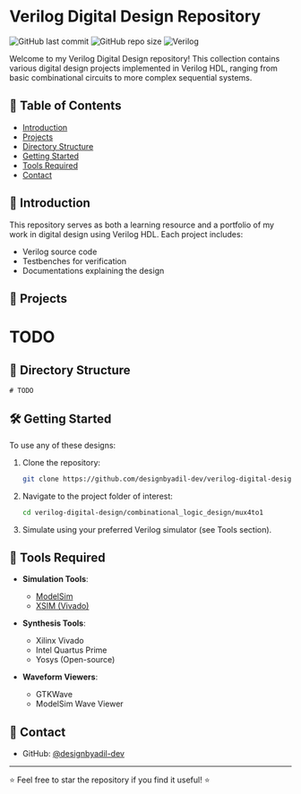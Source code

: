 # Verilog Digital Design Repository

![GitHub last commit](https://img.shields.io/github/last-commit/designbyadil-dev/verilog-digital-design)
![GitHub repo size](https://img.shields.io/github/repo-size/designbyadil-dev/verilog-digital-design)
![Verilog](https://img.shields.io/badge/Verilog-FF0000?style=flat&logo=verilog)

Welcome to my Verilog Digital Design repository! This collection contains various digital design projects implemented in Verilog HDL, ranging from basic combinational circuits to more complex sequential systems.

## 📌 Table of Contents
- [Introduction](#-introduction)
- [Projects](#-projects)
- [Directory Structure](#-directory-structure)
- [Getting Started](#-getting-started)
- [Tools Required](#-tools-required)
- [Contact](#-contact)

## 🌟 Introduction
This repository serves as both a learning resource and a portfolio of my work in digital design using Verilog HDL. Each project includes:
- Verilog source code
- Testbenches for verification
- Documentations explaining the design

## 🚀 Projects


# TODO



## 📂 Directory Structure
```
# TODO

```

## 🛠 Getting Started
To use any of these designs:

1. Clone the repository:
   ```bash
   git clone https://github.com/designbyadil-dev/verilog-digital-design.git
   ```

2. Navigate to the project folder of interest:
   ```bash
   cd verilog-digital-design/combinational_logic_design/mux4to1
   ```

3. Simulate using your preferred Verilog simulator (see Tools section).

## 🔧 Tools Required
- **Simulation Tools**:
  - [ModelSim](https://www.mentor.com/products/fv/modelsim/)
  - [XSIM (Vivado)](https://www.xilinx.com/products/design-tools/vivado.html)
  
- **Synthesis Tools**:
  - Xilinx Vivado
  - Intel Quartus Prime
  - Yosys (Open-source)

- **Waveform Viewers**:
  - GTKWave
  - ModelSim Wave Viewer


## 📧 Contact
- GitHub: [@designbyadil-dev](https://github.com/designbyadil-dev)  




---

⭐ Feel free to star the repository if you find it useful! ⭐

